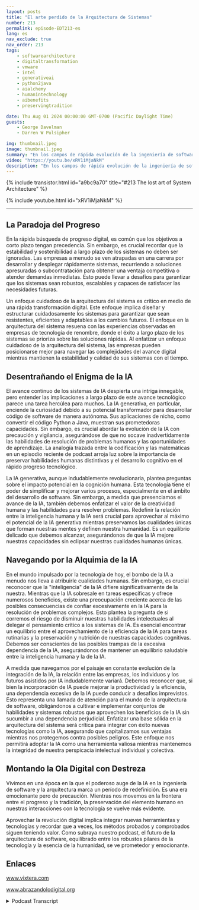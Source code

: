 ```yaml
---
layout: posts
title: "El arte perdido de la Arquitectura de Sistemas"
number: 213
permalink: episode-EDT213-es
lang: es
nav_exclude: true
nav_order: 213
tags:
    - softwarearchitecture
    - digitaltransformation
    - vmware
    - intel
    - generativeai
    - python2java
    - aialchemy
    - humanintechnology
    - aibenefits
    - preservingtradition

date: Thu Aug 01 2024 00:00:00 GMT-0700 (Pacific Daylight Time)
guests:
    - George Davelman
    - Darren W Pulsipher

img: thumbnail.jpeg
image: thumbnail.jpeg
summary: "En los campos de rápida evolución de la ingeniería de software y la arquitectura, es crucial combinar visión, creatividad y juicio experimentado para garantizar un avance duradero. En nuestro reciente episodio de 'Abrazando la Transformación Digital', Darren entrevista a George Davelman, CTO de Vixtera, quien proporcionó percepciones invaluables, animándonos a enfrentar los desafíos de la evolución tecnológica con una mentalidad práctica."
video: "https://youtu.be/xRV1iMjaNkM"
description: "En los campos de rápida evolución de la ingeniería de software y la arquitectura, es crucial combinar visión, creatividad y juicio experimentado para garantizar un avance duradero. En nuestro reciente episodio de 'Abrazando la Transformación Digital', Darren entrevista a George Davelman, CTO de Vixtera, quien proporcionó percepciones invaluables, animándonos a enfrentar los desafíos de la evolución tecnológica con una mentalidad práctica."
---
```


<div>
{% include transistor.html id="a9bc9a70" title="#213 The lost art of System Architecture" %}

{% include youtube.html id="xRV1iMjaNkM" %}
</div>

---

## La Paradoja del Progreso

En la rápida búsqueda de progreso digital, es común que los objetivos a corto plazo tengan precedencia. Sin embargo, es crucial recordar que la estabilidad y sostenibilidad a largo plazo de los sistemas no deben ser ignoradas. Las empresas a menudo se ven atrapadas en una carrera por desarrollar y desplegar rápidamente sistemas, recurriendo a soluciones apresuradas o subcontratación para obtener una ventaja competitiva o atender demandas inmediatas. Esto puede llevar a desafíos para garantizar que los sistemas sean robustos, escalables y capaces de satisfacer las necesidades futuras.

Un enfoque cuidadoso de la arquitectura del sistema es crítico en medio de una rápida transformación digital. Este enfoque implica diseñar y estructurar cuidadosamente los sistemas para garantizar que sean resistentes, eficientes y adaptables a los cambios futuros. El enfoque en la arquitectura del sistema resuena con las experiencias observadas en empresas de tecnología de renombre, donde el éxito a largo plazo de los sistemas se prioriza sobre las soluciones rápidas. Al enfatizar un enfoque cuidadoso de la arquitectura del sistema, las empresas pueden posicionarse mejor para navegar las complejidades del avance digital mientras mantienen la estabilidad y calidad de sus sistemas con el tiempo.

## Desentrañando el Enigma de la IA

El avance continuo de los sistemas de IA despierta una intriga innegable, pero entender las implicaciones a largo plazo de este avance tecnológico parece una tarea hercúlea para muchos. La IA generativa, en particular, enciende la curiosidad debido a su potencial transformador para desarrollar código de software de manera autónoma. Sus aplicaciones de nicho, como convertir el código Python a Java, muestran sus prometedoras capacidades. Sin embargo, es crucial abordar la evolución de la IA con precaución y vigilancia, asegurándose de que no socave inadvertidamente las habilidades de resolución de problemas humanos y las oportunidades de aprendizaje. La analogía trazada entre la codificación y las matemáticas en un episodio reciente de podcast arroja luz sobre la importancia de preservar habilidades humanas distintivas y el desarrollo cognitivo en el rápido progreso tecnológico.

La IA generativa, aunque indudablemente revolucionaria, plantea preguntas sobre el impacto potencial en la cognición humana. Esta tecnología tiene el poder de simplificar y mejorar varios procesos, especialmente en el ámbito del desarrollo de software. Sin embargo, a medida que presenciamos el avance de la IA, también debemos enfatizar el valor de la creatividad humana y las habilidades para resolver problemas. Redefinir la relación entre la inteligencia humana y la IA será crucial para aprovechar al máximo el potencial de la IA generativa mientras preservamos las cualidades únicas que forman nuestras mentes y definen nuestra humanidad. Es un equilibrio delicado que debemos alcanzar, asegurándonos de que la IA mejore nuestras capacidades sin eclipsar nuestras cualidades humanas únicas.

## Navegando por la Alquimia de la IA

En el mundo impulsado por la tecnología de hoy, el bombo de la IA a menudo nos lleva a atribuirle cualidades humanas. Sin embargo, es crucial reconocer que la "inteligencia" de la IA difiere significativamente de la nuestra. Mientras que la IA sobresale en tareas específicas y ofrece numerosos beneficios, existe una preocupación creciente acerca de las posibles consecuencias de confiar excesivamente en la IA para la resolución de problemas complejos. Esto plantea la pregunta de si corremos el riesgo de disminuir nuestras habilidades intelectuales al delegar el pensamiento crítico a los sistemas de IA. Es esencial encontrar un equilibrio entre el aprovechamiento de la eficiencia de la IA para tareas rutinarias y la preservación y nutrición de nuestras capacidades cognitivas. Debemos ser conscientes de las posibles trampas de la excesiva dependencia de la IA, asegurándonos de mantener un equilibrio saludable entre la inteligencia humana y la de la IA.

A medida que navegamos por el paisaje en constante evolución de la integración de la IA, la relación entre las empresas, los individuos y los futuros asistidos por IA indudablemente variará. Debemos reconocer que, si bien la incorporación de IA puede mejorar la productividad y la eficiencia, una dependencia excesiva de la IA puede conducir a desafíos imprevistos. Esto representa una llamada de atención para el mundo de la arquitectura de software, obligándonos a cultivar e implementar conjuntos de habilidades y sistemas robustos que aprovechen los beneficios de la IA sin sucumbir a una dependencia perjudicial. Enfatizar una base sólida en la arquitectura del sistema será crítica para integrar con éxito nuevas tecnologías como la IA, asegurando que capitalizamos sus ventajas mientras nos protegemos contra posibles peligros. Este enfoque nos permitirá adoptar la IA como una herramienta valiosa mientras mantenemos la integridad de nuestra perspicacia intelectual individual y colectiva.

## Montando la Ola Digital con Destreza

Vivimos en una época en la que el poderoso auge de la IA en la ingeniería de software y la arquitectura marca un período de redefinición. Es una era emocionante pero de precaución. Mientras nos movemos en la frontera entre el progreso y la tradición, la preservación del elemento humano en nuestras interacciones con la tecnología se vuelve más evidente.

Aprovechar la revolución digital implica integrar nuevas herramientas y tecnologías y recordar que a veces, los métodos probados y comprobados siguen teniendo valor. Como subraya nuestro podcast, el futuro de la arquitectura de software, equilibrado entre los robustos pilares de la tecnología y la esencia de la humanidad, se ve prometedor y emocionante.

## Enlaces

www.vixtera.com

www.abrazandolodigital.org



<details>
<summary> Podcast Transcript </summary>

<p></p>

</details>
